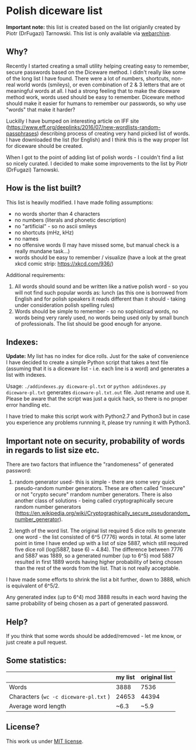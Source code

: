 Polish diceware list
====================

**Important note:** this list is created based on the list origianlly created by Piotr (DrFugazi) Tarnowski. This list is only available via [webarchive](https://web.archive.org/web/20080926125905/http://www.drfugazi.eu.org/diceware).



Why?
----

Recently I started creating a small utility helping creating easy to remember, secure passwords based on the Diceware method. I didn't really like some of the long list I have found. There were a lot of numbers, shortcuts, non-real world words (smileys), or even combination of 2 & 3 letters that are ot meaningful words at all. I had a strong feeling that to make the diceware method work, words used should be easy to remember. Diceware method should make it easier for humans to remember our passwords, so why use "words" that make it harder?

Luckilly I have bumped on interesting article on IFF site (https://www.eff.org/deeplinks/2016/07/new-wordlists-random-passphrases) describing process of creating very hand picked list of words. I have downloaded the list (for English) and I think this is the way proper list for diceware should be created.

When I got to the point of adding list of polish words - I couldn't find a list so nicely curated. I decided to make some improvements to the list by Piotr (DrFugazi) Tarnowski.

How is the list built?
----------------------

This list is heavily modified. I have made folling assumptions:
- no words shorter than 4 characters
- no numbers (literals and phonetic description)
- no "artificial" - so no ascii smileys
- no shortcuts (mHz, kHz)
- no names
- no offensive words (I may have missed some, but manual check is a really mundane task...)
- words should be easy to remember / visualize (have a look at the great xkcd comic strip: https://xkcd.com/936/)

Additional requirements:
1. All words should sound and be written like a native polish word - so you will not find such popular words as: lunch (as this one is borrowed from English and for polish speakers it reads different than it should - taking under consideration polish spelling rules) 
2. Words should be simple to remember - so no sophisticad words, no words being very rarely used, no words being used only by small bunch of professionals. The list should be good enough for anyone. 

Indexes:
--------

**Update:** My list has no index for dice rolls. Just for the sake of convenience I have decided to create a simple Python script that takes a text file (assuming that it is a diceware list - i.e. each line is a word) and generates a list with indexes.

Usage:
`./addindexes.py diceware-pl.txt` 
or 
`python addindexes.py diceware-pl.txt` 
generates `diceware-pl.txt.out` file. Just rename and use it.
Please be aware that the script was just a quick hack, so there is no proper error handling etc.

I have tried to make this script work with Python2.7 and Python3 but in case you experience any problems runnning it, please try running it with Python3.

Important note on security, probability of words in regards to list size etc.
-----------------------------------------------------------------------------

There are two factors that influence the "randomeness" of generated password:

1) random generator used- this is simple - there are some very quick pseudo-random number generators. These are often called "insecure" or not "crypto secure" rrandom number generators. There is also another class of solutions - being called cryptographically secure random number generators (https://en.wikipedia.org/wiki/Cryptographically_secure_pseudorandom_number_generator). 

2) length of the word list. The original list required 5 dice rolls to generate one word - the list consisted of 6^5 (7776) words in total. At some later point in time I have ended up with a list of size 5887, which still required five dice roll (log(5887, base 6) ~ 4.84). The difference between 7776 and 5887 was 1889, so a generated number (up to 6^5) mod 5887 resulted in first 1889 words having higher probability of being chosen than the rest of the words from the list. That is not really acceptable. 

I have made some efforts to shrink the list a bit further, down to 3888, which is equivalent of 6^5/2.  

Any generated index (up to 6^4) mod 3888 results in each word having the same probability of being chosen as a part of generated password.

Help?
-----

If you think that some words should be added/removed - let me know, or just create a pull request.


Some statistics:
----------------

| | my list | original list |
| --- | --- | --- |
| Words | 3888 | 7536 |
| Characters (`wc -c diceware-pl.txt` ) | 24653 | 44394 |
| Average word length | ~6.3 | ~5.9 |


License?
--------

This work us under [MIT license](https://opensource.org/licenses/mit-license.php).
